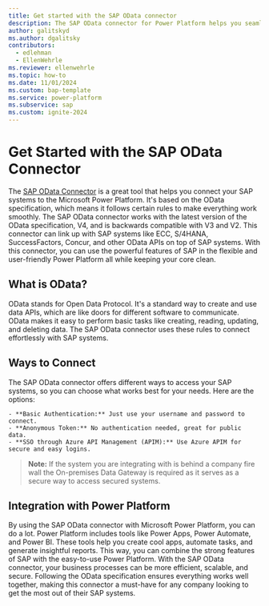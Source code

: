 ```yaml
---
title: Get started with the SAP OData connector
description: The SAP OData connector for Power Platform helps you seamlessly integrate your SAP systems with Microsoft Power Platform. Learn how to set up the connector so you can start creating flows that work with your SAP environment.
author: galitskyd
ms.author: dgalitsky
contributors:
  - edlehman
  - EllenWehrle
ms.reviewer: ellenwehrle
ms.topic: how-to
ms.date: 11/01/2024
ms.custom: bap-template
ms.service: power-platform
ms.subservice: sap
ms.custom: ignite-2024
---
```


# Get Started with the SAP OData Connector

The [SAP OData Connector](/connectors/sapodata/) is a great tool that helps you connect your SAP systems to the Microsoft Power Platform. It's based on the OData specification, which means it follows certain rules to make everything work smoothly. The SAP OData connector works with the latest version of the OData specification, V4, and is backwards compatible with V3 and V2. This connector can link up with SAP systems like ECC, S/4HANA, SuccessFactors, Concur, and other OData APIs on top of SAP systems. With this connector, you can use the powerful features of SAP in the flexible and user-friendly Power Platform all while keeping your core clean.

## What is OData?

OData stands for Open Data Protocol. It's a standard way to create and use data APIs, which are like doors for different software to communicate. OData makes it easy to perform basic tasks like creating, reading, updating, and deleting data. The SAP OData connector uses these rules to connect effortlessly with SAP systems.

## Ways to Connect

The SAP OData connector offers different ways to access your SAP systems, so you can choose what works best for your needs. Here are the options:

    - **Basic Authentication:** Just use your username and password to connect.
    - **Anonymous Token:** No authentication needed, great for public data.
    - **SSO through Azure API Management (APIM):** Use Azure APIM for secure and easy logins.

> **Note:** If the system you are integrating with is behind a company fire wall the On-premises Data Gateway is required as it serves as a secure way to access secured systems.

## Integration with Power Platform

By using the SAP OData connector with Microsoft Power Platform, you can do a lot. Power Platform includes tools like Power Apps, Power Automate, and Power BI. These tools help you create cool apps, automate tasks, and generate insightful reports. This way, you can combine the strong features of SAP with the easy-to-use Power Platform. With the SAP OData connector, your business processes can be more efficient, scalable, and secure. Following the OData specification ensures everything works well together, making this connector a must-have for any company looking to get the most out of their SAP systems.
